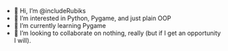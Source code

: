 - 👋 Hi, I’m @includeRubiks
- 👀 I’m interested in Python, Pygame, and just plain OOP
- 🌱 I’m currently learning Pygame
- 💞️ I’m looking to collaborate on nothing, really (but if I get an opportunity I will).
